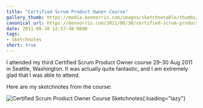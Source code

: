 ```yaml
---
title: "Certified Scrum Product Owner Course"
gallery_thumb: https://media.bennorris.com/images/sketchnotable/thumbs/cspo-2011-sketchnote.jpg
canonical_url: https://bennorris.com/2011/08/30/certified-scrum-product-owner-course
date: 2011-08-30 12:57:48-0600
tags:
- sketchnotes
short: true
---
```


I attended my third Certified Scrum Product Owner course 29-30 Aug 2011 in Seattle, Washington. It was actually quite fantastic, and I am extremely glad that I was able to attend.

Here are my sketchnotes from the course:

![Certified Scrum Product Owner Course Sketchnotes](https://media.bennorris.com/images/sketchnotable/general/cspo-2011-sketchnote.jpg){:loading="lazy"}
